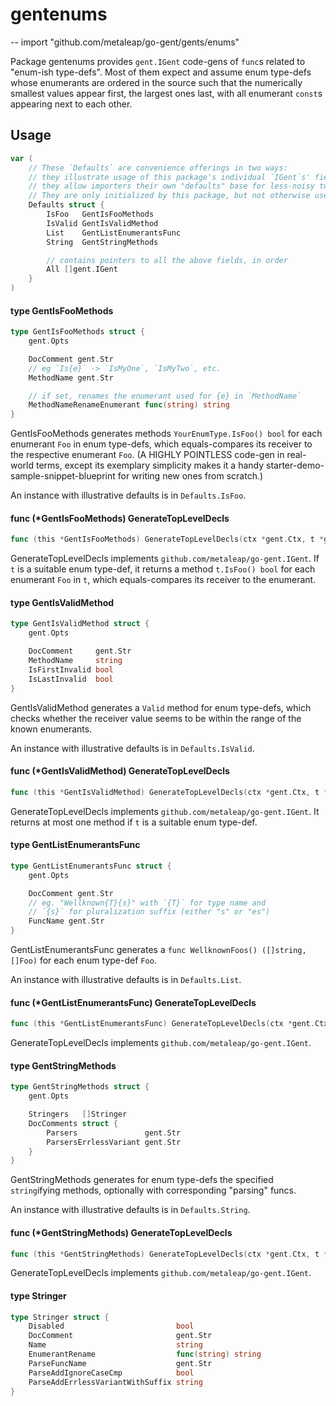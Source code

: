 # gentenums
--
    import "github.com/metaleap/go-gent/gents/enums"

Package gentenums provides `gent.IGent` code-gens of `func`s related to
"enum-ish type-defs". Most of them expect and assume enum type-defs whose
enumerants are ordered in the source such that the numerically smallest values
appear first, the largest ones last, with all enumerant `const`s appearing next
to each other.

## Usage

```go
var (
	// These `Defaults` are convenience offerings in two ways:
	// they illustrate usage of this package's individual `IGent`s' fields, and
	// they allow importers their own "defaults" base for less-noisy tweaking.
	// They are only initialized by this package, but not otherwise used by it.
	Defaults struct {
		IsFoo   GentIsFooMethods
		IsValid GentIsValidMethod
		List    GentListEnumerantsFunc
		String  GentStringMethods

		// contains pointers to all the above fields, in order
		All []gent.IGent
	}
)
```

#### type GentIsFooMethods

```go
type GentIsFooMethods struct {
	gent.Opts

	DocComment gent.Str
	// eg `Is{e}` -> `IsMyOne`, `IsMyTwo`, etc.
	MethodName gent.Str

	// if set, renames the enumerant used for {e} in `MethodName`
	MethodNameRenameEnumerant func(string) string
}
```

GentIsFooMethods generates methods `YourEnumType.IsFoo() bool` for each
enumerant `Foo` in enum type-defs, which equals-compares its receiver to the
respective enumerant `Foo`. (A HIGHLY POINTLESS code-gen in real-world terms,
except its exemplary simplicity makes it a handy
starter-demo-sample-snippet-blueprint for writing new ones from scratch.)

An instance with illustrative defaults is in `Defaults.IsFoo`.

#### func (*GentIsFooMethods) GenerateTopLevelDecls

```go
func (this *GentIsFooMethods) GenerateTopLevelDecls(ctx *gent.Ctx, t *gent.Type) (decls Syns)
```
GenerateTopLevelDecls implements `github.com/metaleap/go-gent.IGent`. If `t` is
a suitable enum type-def, it returns a method `t.IsFoo() bool` for each
enumerant `Foo` in `t`, which equals-compares its receiver to the enumerant.

#### type GentIsValidMethod

```go
type GentIsValidMethod struct {
	gent.Opts

	DocComment     gent.Str
	MethodName     string
	IsFirstInvalid bool
	IsLastInvalid  bool
}
```

GentIsValidMethod generates a `Valid` method for enum type-defs, which checks
whether the receiver value seems to be within the range of the known enumerants.

An instance with illustrative defaults is in `Defaults.IsValid`.

#### func (*GentIsValidMethod) GenerateTopLevelDecls

```go
func (this *GentIsValidMethod) GenerateTopLevelDecls(ctx *gent.Ctx, t *gent.Type) (decls Syns)
```
GenerateTopLevelDecls implements `github.com/metaleap/go-gent.IGent`. It returns
at most one method if `t` is a suitable enum type-def.

#### type GentListEnumerantsFunc

```go
type GentListEnumerantsFunc struct {
	gent.Opts

	DocComment gent.Str
	// eg. "Wellknown{T}{s}" with `{T}` for type name and
	// `{s}` for pluralization suffix (either "s" or "es")
	FuncName gent.Str
}
```

GentListEnumerantsFunc generates a `func WellknownFoos() ([]string, []Foo)` for
each enum type-def `Foo`.

An instance with illustrative defaults is in `Defaults.List`.

#### func (*GentListEnumerantsFunc) GenerateTopLevelDecls

```go
func (this *GentListEnumerantsFunc) GenerateTopLevelDecls(ctx *gent.Ctx, t *gent.Type) (decls Syns)
```
GenerateTopLevelDecls implements `github.com/metaleap/go-gent.IGent`.

#### type GentStringMethods

```go
type GentStringMethods struct {
	gent.Opts

	Stringers   []Stringer
	DocComments struct {
		Parsers               gent.Str
		ParsersErrlessVariant gent.Str
	}
}
```

GentStringMethods generates for enum type-defs the specified `string`ifying
methods, optionally with corresponding "parsing" funcs.

An instance with illustrative defaults is in `Defaults.String`.

#### func (*GentStringMethods) GenerateTopLevelDecls

```go
func (this *GentStringMethods) GenerateTopLevelDecls(ctx *gent.Ctx, t *gent.Type) (decls Syns)
```
GenerateTopLevelDecls implements `github.com/metaleap/go-gent.IGent`.

#### type Stringer

```go
type Stringer struct {
	Disabled                         bool
	DocComment                       gent.Str
	Name                             string
	EnumerantRename                  func(string) string
	ParseFuncName                    gent.Str
	ParseAddIgnoreCaseCmp            bool
	ParseAddErrlessVariantWithSuffix string
}
```
